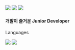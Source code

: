 <img src="https://img.shields.io/badge/42_Seoul-000000?style=flat-square&logo=42&logoColor=white"/> <img src="https://img.shields.io/badge/joker7011@naver.com-EA4335?style=flat-square&logo=Gmail&logoColor=white"/> <img src="https://img.shields.io/badge/@h.beeen-E4405F?style=flat-square&logo=Instagram&logoColor=white"/>

<h4>개발이 즐거운 Junior Developer</h4>

<p> Languages </p>
<img src="https://img.shields.io/badge/C-000000?/style=flat-square&logo=C&logoColor=white"/> <img src="https://img.shields.io/badge/C++-000000?/style=flat-square&logo=C++&logoColor=white"/>
